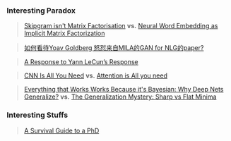 ### Interesting Paradox

> [Skipgram isn't Matrix Factorisation](http://building-babylon.net/2016/05/12/skipgram-isnt-matrix-factorisation/) **vs.** [Neural Word Embedding as Implicit Matrix Factorization](https://papers.nips.cc/paper/5477-neural-word-embedding-as-implicit-matrix-factorization.pdf)

> [如何看待Yoav Goldberg 怒怼来自MILA的GAN for NLG的paper?](https://www.zhihu.com/question/60902505)

> [A Response to Yann LeCun’s Response](https://medium.com/@yoav.goldberg/a-response-to-yann-lecuns-response-245125295c02)

> [CNN Is All You Need](https://arxiv.org/abs/1712.09662) **vs.** [Attention is All you need]()

> [Everything that Works Works Because it's Bayesian: Why Deep Nets Generalize?](http://www.inference.vc/everything-that-works-works-because-its-bayesian-2/) **vs.** [The Generalization Mystery: Sharp vs Flat Minima](http://www.inference.vc/sharp-vs-flat-minima-are-still-a-mystery-to-me/)
> 

### Interesting Stuffs

> [A Survival Guide to a PhD](http://karpathy.github.io/2016/09/07/phd)